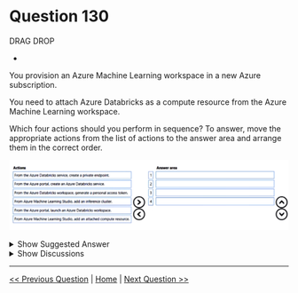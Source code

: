 # Question 130

DRAG DROP

-

You provision an Azure Machine Learning workspace in a new Azure subscription.

You need to attach Azure Databricks as a compute resource from the Azure Machine Learning workspace.

Which four actions should you perform in sequence? To answer, move the appropriate actions from the list of actions to the answer area and arrange them in the correct order.

![Question Image](images/q130_q_image454.png)

<details>
  <summary>Show Suggested Answer</summary>

  <img src="images/q130_ans_0_image455.png" alt="Answer Image"><br>

</details>

<details>
  <summary>Show Discussions</summary>

<blockquote><p><strong>evangelist</strong> <code>(Sun 01 Dec 2024 11:09)</code> - <em>Upvotes: 2</em></p><p>given answer is correct</p></blockquote>
<blockquote><p><strong>james2033</strong> <code>(Fri 19 Apr 2024 08:26)</code> - <em>Upvotes: 3</em></p><p>1. From the Azure portal, create an Azure Databricks service.
2. From the Azure portal, launch an Azure Databricks workspace.
3. From the Azure Databricks workspace, generate a personal access token.
4. From Azure Machine Learning Studio, add an attached compute resource.</p></blockquote>
<blockquote><p><strong>SoftAI</strong> <code>(Sat 14 Oct 2023 12:27)</code> - <em>Upvotes: 1</em></p><p>Seems correct, according to https://www.element61.be/en/resource/how-integrate-azure-databricks-azure-machine-learning-running-big-data-machine-learning</p></blockquote>

</details>

---

[<< Previous Question](question_129.md) | [Home](/index.md) | [Next Question >>](question_131.md)
